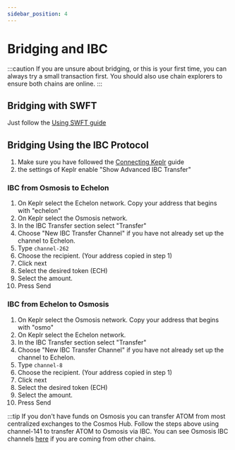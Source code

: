 ```yaml
---
sidebar_position: 4
---
```


# Bridging and IBC

:::caution
If you are unsure about bridging, or this is your first time, you can always try a small transaction first. You should also use chain explorers to ensure both chains are online. 
:::

## Bridging with SWFT
Just follow the [Using SWFT guide](/docs/echelon/buying-ech/swft)

## Bridging Using the IBC Protocol  
1. Make sure you have followed the [Connecting Keplr](/docs/echelon/wallet/keplr) guide
2. the settings of Keplr enable "Show Advanced IBC Transfer"

### IBC from Osmosis to Echelon
1. On Keplr select the Echelon network. Copy your address that begins with "echelon"
2. On Keplr select the Osmosis network. 
3. In the IBC Transfer section select "Transfer"
4. Choose "New IBC Transfer Channel" if you have not already set up the channel to Echelon. 
5. Type `channel-262`
6. Choose the recipient. (Your address copied in step 1)
7. Click next
8. Select the desired token (ECH)
9. Select the amount. 
10. Press Send 

### IBC from Echelon to Osmosis
1. On Keplr select the Osmosis network. Copy your address that begins with "osmo"
2. On Keplr select the Echelon network. 
3. In the IBC Transfer section select "Transfer"
4. Choose "New IBC Transfer Channel" if you have not already set up the channel to Echelon. 
5. Type `channel-8`
6. Choose the recipient. (Your address copied in step 1)
7. Click next
8. Select the desired token (ECH)
9. Select the amount. 
10. Press Send 

:::tip
If you don't have funds on Osmosis you can transfer ATOM from most centralized exchanges to the Cosmos Hub. Follow the steps above using channel-141 to transfer ATOM to Osmosis via IBC. You can see Osmosis IBC channels [here](https://info.osmosis.zone/ibc) if you are coming from other chains. 
